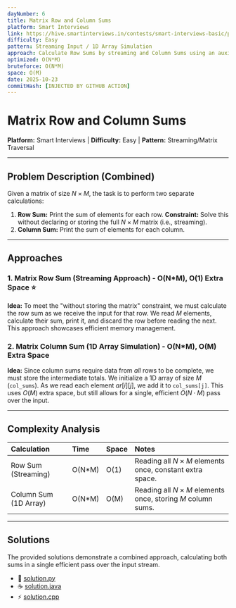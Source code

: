 ```yaml
---
dayNumber: 6
title: Matrix Row and Column Sums
platform: Smart Interviews
link: https://hive.smartinterviews.in/contests/smart-interviews-basic/problems/matrix-row-sum (and Column Sum)
difficulty: Easy
pattern: Streaming Input / 1D Array Simulation
approach: Calculate Row Sums by streaming and Column Sums using an auxiliary 1D array.
optimized: O(N*M)
bruteforce: O(N*M)
space: O(M)
date: 2025-10-23
commitHash: [INJECTED BY GITHUB ACTION]
---
```


# Matrix Row and Column Sums

**Platform:** Smart Interviews | **Difficulty:** Easy | **Pattern:** Streaming/Matrix Traversal

---

## Problem Description (Combined)

Given a matrix of size $N \times M$, the task is to perform two separate calculations:

1.  **Row Sum:** Print the sum of elements for each row. **Constraint:** Solve this without declaring or storing the full $N \times M$ matrix (i.e., streaming).
2.  **Column Sum:** Print the sum of elements for each column.

---

## Approaches

### 1. Matrix Row Sum (Streaming Approach) - O(N\*M), O(1) Extra Space ⭐

**Idea:** To meet the "without storing the matrix" constraint, we must calculate the row sum as we receive the input for that row. We read $M$ elements, calculate their sum, print it, and discard the row before reading the next. This approach showcases efficient memory management.

### 2. Matrix Column Sum (1D Array Simulation) - O(N\*M), O(M) Extra Space

**Idea:** Since column sums require data from _all_ rows to be complete, we must store the intermediate totals. We initialize a 1D array of size $M$ (`col_sums`). As we read each element $ar[i][j]$, we add it to `col_sums[j]`. This uses $O(M)$ extra space, but still allows for a single, efficient $O(N \cdot M)$ pass over the input.

---

## Complexity Analysis

| Calculation           | Time    | Space | Notes                                                            |
| :-------------------- | :------ | :---- | :--------------------------------------------------------------- |
| Row Sum (Streaming)   | O(N\*M) | O(1)  | Reading all $N \times M$ elements once, constant extra space.    |
| Column Sum (1D Array) | O(N\*M) | O(M)  | Reading all $N \times M$ elements once, storing $M$ column sums. |

---

## Solutions

The provided solutions demonstrate a combined approach, calculating both sums in a single efficient pass over the input stream.

- 🐍 [solution.py](./solution.py)
- ☕ [solution.java](./solution.java)
- ⚡ [solution.cpp](./solution.cpp)

 
 
 
 

